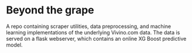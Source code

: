 # Beyond the grape
A repo containing scraper utilities, data preprocessing, and machine learning implementations of the underlying Vivino.com data. The data is served on a flask webserver, which contains an online XG Boost predictive model.
